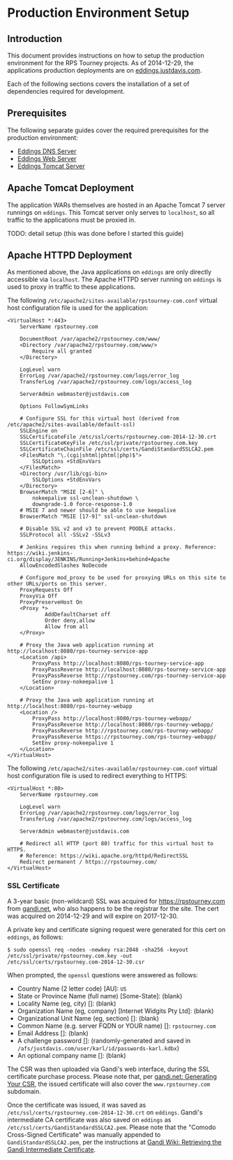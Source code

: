Production Environment Setup
=============================


## Introduction

This document provides instructions on how to setup the production environment for the RPS Tourney projects. As of 2014-12-29, the applications production deployments are on [eddings.justdavis.com](https://justdavis.com/karl/it/davis/servers/eddings.html).

Each of the following sections covers the installation of a set of dependencies required for development.


## Prerequisites

The following separate guides cover the required prerequisites for the production environment:

* [Eddings DNS Server](https://justdavis.com/karl/it/davis/servers/eddings/dns.html)
* [Eddings Web Server](https://justdavis.com/karl/it/davis/servers/eddings/web.html)
* [Eddings Tomcat Server](https://justdavis.com/karl/it/davis/servers/eddings/tomcat.html)


## Apache Tomcat Deployment

The application WARs themselves are hosted in an Apache Tomcat 7 server runnings on `eddings`. This Tomcat server only serves to `localhost`, so all traffic to the applications must be proxied in.

TODO: detail setup (this was done before I started this guide)


## Apache HTTPD Deployment

As mentioned above, the Java applications on `eddings` are only directly accessible via `localhost`. The Apache HTTPD server running on `eddings` is used to proxy in traffic to these applications.

The following `/etc/apache2/sites-available/rpstourney-com.conf` virtual host configuration file is used for the application:

    <VirtualHost *:443>
    	ServerName rpstourney.com
    	
    	DocumentRoot /var/apache2/rpstourney.com/www/
    	<Directory /var/apache2/rpstourney.com/www/>
    		Require all granted
    	</Directory>
    	
    	LogLevel warn
    	ErrorLog /var/apache2/rpstourney.com/logs/error_log
    	TransferLog /var/apache2/rpstourney.com/logs/access_log
    	
    	ServerAdmin webmaster@justdavis.com
    	
    	Options FollowSymLinks
    	
    	# Configure SSL for this virtual host (derived from /etc/apache2/sites-available/default-ssl)
    	SSLEngine on
    	SSLCertificateFile /etc/ssl/certs/rpstourney.com-2014-12-30.crt
    	SSLCertificateKeyFile /etc/ssl/private/rpstourney.com.key
    	SSLCertificateChainFile /etc/ssl/certs/GandiStandardSSLCA2.pem
    	<FilesMatch "\.(cgi|shtml|phtml|php)$">
    		SSLOptions +StdEnvVars
    	</FilesMatch>
    	<Directory /usr/lib/cgi-bin>
    		SSLOptions +StdEnvVars
    	</Directory>
    	BrowserMatch "MSIE [2-6]" \
    		nokeepalive ssl-unclean-shutdown \   
    		downgrade-1.0 force-response-1.0
    	# MSIE 7 and newer should be able to use keepalive
    	BrowserMatch "MSIE [17-9]" ssl-unclean-shutdown
    	
    	# Disable SSL v2 and v3 to prevent POODLE attacks.
    	SSLProtocol all -SSLv2 -SSLv3
    	
    	# Jenkins requires this when running behind a proxy. Reference: https://wiki.jenkins-ci.org/display/JENKINS/Running+Jenkins+behind+Apache
    	AllowEncodedSlashes NoDecode
    	
    	# Configure mod_proxy to be used for proxying URLs on this site to other URLs/ports on this server.
    	ProxyRequests Off
    	ProxyVia Off
    	ProxyPreserveHost On
    	<Proxy *>
    	        AddDefaultCharset off
    	        Order deny,allow
    	        Allow from all
    	</Proxy>
    	
    	# Proxy the Java web application running at http://localhost:8080/rps-tourney-service-app
    	<Location /api>
    		ProxyPass http://localhost:8080/rps-tourney-service-app
    		ProxyPassReverse http://localhost:8080/rps-tourney-service-app
    		ProxyPassReverse http://rpstourney.com/rps-tourney-service-app
    		SetEnv proxy-nokeepalive 1
    	</Location>
    	
    	# Proxy the Java web application running at http://localhost:8080/rps-tourney-webapp
    	<Location />
    		ProxyPass http://localhost:8080/rps-tourney-webapp/
    		ProxyPassReverse http://localhost:8080/rps-tourney-webapp/
    		ProxyPassReverse http://rpstourney.com/rps-tourney-webapp/
    		ProxyPassReverse https://rpstourney.com/rps-tourney-webapp/
    		SetEnv proxy-nokeepalive 1
    	</Location>
    </VirtualHost>

The following `/etc/apache2/sites-available/rpstourney-com.conf` virtual host configuration file is used to redirect everything to HTTPS:

    <VirtualHost *:80>
    	ServerName rpstourney.com
    	
    	LogLevel warn
    	ErrorLog /var/apache2/rpstourney.com/logs/error_log
    	TransferLog /var/apache2/rpstourney.com/logs/access_log
    	
    	ServerAdmin webmaster@justdavis.com
    	
    	# Redirect all HTTP (port 80) traffic for this virtual host to HTTPS.
    	# Reference: https://wiki.apache.org/httpd/RedirectSSL
    	Redirect permanent / https://rpstourney.com/
    </VirtualHost>
	

### SSL Certificate

A 3-year basic (non-wildcard) SSL was acquired for <https://rpstourney.com> from [gandi.net](https://www.gandi.net), who also happens to be the registrar for the site. The cert was acquired on 2014-12-29 and will expire on 2017-12-30.

A private key and certificate signing request were generated for this cert on `eddings`, as follows:

    $ sudo openssl req -nodes -newkey rsa:2048 -sha256 -keyout /etc/ssl/private/rpstourney.com.key -out /etc/ssl/certs/rpstourney.com-2014-12-30.csr

When prompted, the `openssl` questions were answered as follows:

* Country Name (2 letter code) [AU]: `US`
* State or Province Name (full name) [Some-State]: (blank)
* Locality Name (eg, city) []: (blank)
* Organization Name (eg, company) [Internet Widgits Pty Ltd]: (blank)
* Organizational Unit Name (eg, section) []: (blank)
* Common Name (e.g. server FQDN or YOUR name) []: `rpstourney.com`
* Email Address []: (blank)
* A challenge password []: (randomly-generated and saved in `/afs/justdavis.com/user/karl/id/passwords-karl.kdbx`)
* An optional company name []: (blank)

The CSR was then uploaded via Gandi's web interface, during the SSL certificate purchase process. Please note that, per [gandi.net: Generating Your CSR](http://wiki.gandi.net/en/ssl/csr#sha-2_certificate_request), the issued certificate will also cover the `www.rpstourney.com` subdomain.

Once the certificate was issued, it was saved as `/etc/ssl/certs/rpstourney.com-2014-12-30.crt` on `eddings`. Gandi's intermediate CA certificate was also saved on `eddings` as `/etc/ssl/certs/GandiStandardSSLCA2.pem`. Please note that the "Comodo Cross-Signed Certificate" was manually appended to `GandiStandardSSLCA2.pem`, per the instructions at [Gandi Wiki: Retrieving the Gandi Intermediate Certificate](http://wiki.gandi.net/en/ssl/intermediate).
